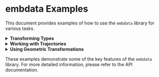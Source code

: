 # embdata Examples

This document provides examples of how to use the `embdata` library for various tasks.

</details>

<details>
<summary><strong>Transforming Types</strong></summary>

```python
from embdata.sample import Sample
from embdata.geometry import Pose6D
import numpy as np

# Create a Sample object
sample = Sample(x=1, y=2, z=3)

# Transform to different types
as_dict = sample.to("dict")
as_list = sample.to("list")
as_numpy = sample.to("np")
as_torch = sample.to("pt")

print("As dict:", as_dict)
print("As list:", as_list)
print("As numpy:", as_numpy)
print("As torch:", as_torch)

# Transform between different Sample subclasses
pose = Pose6D(x=1, y=2, z=3, roll=0, pitch=0, yaw=0)
as_sample = pose.to(Sample)
print("Pose6D as Sample:", as_sample)
```

</details>

<details>
<summary><strong>Working with Trajectories</strong></summary>

```python
import numpy as np
from embdata.trajectory import Trajectory

# Create a simple 2D trajectory
steps = np.array([[0, 0], [1, 1], [2, 0], [3, 1], [4, 0]])
traj = Trajectory(steps, freq_hz=10, dim_labels=["X", "Y"])

# Plot the trajectory
traj.plot().show()

# Compute and print statistics
print(traj.stats())

# Apply a low-pass filter
filtered_traj = traj.low_pass_filter(cutoff_freq=2)
filtered_traj.plot().show()

# Resample the trajectory
upsampled_traj = traj.resample(target_hz=20)
print(upsampled_traj)
```

</details>

<details>
<summary><strong>Using Geometric Transformations</strong></summary>

```python
from embdata.geometry import Pose6D
import numpy as np

# Create a Pose6D object
pose = Pose6D(x=1, y=2, z=3, roll=np.pi/4, pitch=np.pi/3, yaw=np.pi/2)

# Convert to different representations
pose_cm = pose.to(unit="cm")
pose_deg = pose.to(angular_unit="deg")
quat = pose.to("quaternion")
rot_matrix = pose.to("rotation_matrix")

print("Pose in cm:", pose_cm)
print("Pose in degrees:", pose_deg)
print("Quaternion:", quat)
print("Rotation matrix:", rot_matrix)
```

</details>

These examples demonstrate some of the key features of the `embdata` library. For more detailed information, please refer to the API documentation.
